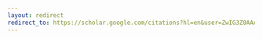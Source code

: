 ```yaml
---
layout: redirect
redirect_to: https://scholar.google.com/citations?hl=en&user=ZwIG3Z0AAAAJ&view_op=list_works&sortby=pubdate
---
```

